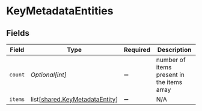 # KeyMetadataEntities


## Fields

| Field                                                                          | Type                                                                           | Required                                                                       | Description                                                                    |
| ------------------------------------------------------------------------------ | ------------------------------------------------------------------------------ | ------------------------------------------------------------------------------ | ------------------------------------------------------------------------------ |
| `count`                                                                        | *Optional[int]*                                                                | :heavy_minus_sign:                                                             | number of items present in the items array                                     |
| `items`                                                                        | list[[shared.KeyMetadataEntity](undefined/models/shared/keymetadataentity.md)] | :heavy_minus_sign:                                                             | N/A                                                                            |